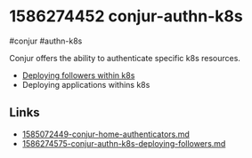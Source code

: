 # 1586274452 conjur-authn-k8s
#conjur #authn-k8s

Conjur offers the ability to authenticate specific k8s resources.
- [Deploying followers within k8s](1586274575-conjur-authn-k8s-deploying-followers.md)
- Deploying applications withins k8s

## Links
- [1585072449-conjur-home-authenticators.md](1585072449-conjur-home-authenticators.md)
- [1586274575-conjur-authn-k8s-deploying-followers.md](1586274575-conjur-authn-k8s-deploying-followers.md)
